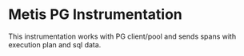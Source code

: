 # Metis PG Instrumentation
This instrumentation works with PG client/pool and sends spans with execution plan and sql data.
